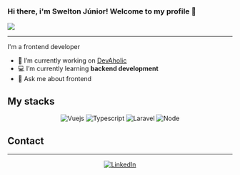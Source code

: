 ### Hi there, i'm Swelton Júnior! Welcome to my profile 👋

![](https://komarev.com/ghpvc/?username=your-github-sweltonjr2003&color=lightgrey)

---

I'm a frontend developer

-   🔭 I’m currently working on [DevAholic](https://devaholic.ao)
-   💻 I’m currently learning **backend development**
-   💬 Ask me about frontend

## My stacks

<p align="center">
  <img src="https://img.shields.io/badge/vue-lightgreen?style=for-the-badge&logo=vue&logoColor=white" alt="Vuejs">
  <img src="https://img.shields.io/badge/typescript-blue?style=for-the-badge&logo=vue&logoColor=white" alt="Typescript">
  <img src="https://img.shields.io/badge/laravel-orange?style=for-the-badge&logo=vue&logoColor=white" alt="Laravel">
  <img src="https://img.shields.io/badge/nodejs-green?style=for-the-badge&logo=vue&logoColor=white" alt="Node">
</p>

<!--
Here are some ideas to get you started:

-   👯 I’m looking to collaborate on ...
-   🤔 I’m looking for help with ...
-   📫 How to reach me: ...
-   😄 Pronouns: ...
-   ⚡ Fun fact: ...
    -->

## Contact

---

<p align="center">
<a target="_blank" href="www.linkedin.com/in/swelton-júnior-700813281"><img src="https://img.shields.io/badge/LinkedIn-0077B5?style=for-the-badge&logo=linkedin&logoColor=white" alt="LinkedIn"></a>
</p>

